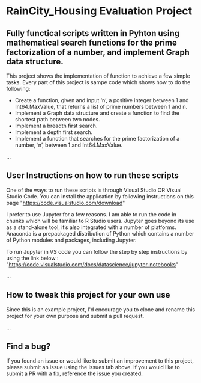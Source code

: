 # RainCity_Housing Evaluation Project 

## Fully functical scripts written in Pyhton using mathematical search functions for the prime factorization of a number, and implement Graph data structure.  

This project shows the implementation of function to achieve a few simple tasks. Every part of this project is sampe 
code which shows how to do the following:

* Create a function, given and input ‘n’, a positive integer between 1 and Int64.MaxValue, that returns a list of prime numbers between 1 and n.
* Implement a Graph data structure and create a function to find the shortest path between two nodes. 
* Implement a breadth first search.
* Implement a depth first search.
* Implement a function that searches for the prime factorization of a number, ‘n’, between 1 and Int64.MaxValue. 

...
## User Instructions on how to run these scripts

One of the ways to run these scripts is through Visual Studio OR Visual Studio Code. You can install the application by following instructions on this page
"https://code.visualstudio.com/download"

 I prefer to use Jupyter for a few reasons. I am able to run the code in chunks which will be familiar to R Studio users. 
 Jupyter goes beyond its use as a stand-alone tool, it’s also integrated with a number of platforms. Anaconda is a prepackaged distribution of Python 
 which contains a number of Python modules and packages, including Jupyter.
 
 To run Jupyter in VS code you can follow the step by step instructions by using the link below :
 "https://code.visualstudio.com/docs/datascience/jupyter-notebooks"
 
 ...
 ## How to tweak this project for your own use
 
 Since this is an example project, I'd encourage you to clone and rename this project for your own purpose and submit a pull request.
 
 ...
 ## Find a bug?
 
 If you found an issue or would like to submit an improvement to this project, please submit an issue using the issues tab above. 
 If you would like to submit a PR with a fix, reference the issue you created.
 
